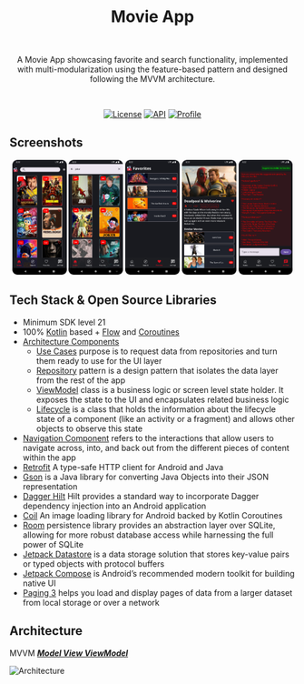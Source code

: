 <h1 align="center">Movie App</h1>
</br>
<p align="center">
  A Movie App showcasing favorite and search functionality, implemented with multi-modularization using the feature-based pattern and designed following the MVVM architecture.
</p>
</br>

<p align="center">
  <a href="https://opensource.org/licenses/Apache-2.0"><img alt="License" src="https://img.shields.io/badge/License-Apache%202.0-blue.svg"/></a>
  <a href="https://android-arsenal.com/api?level=21"><img alt="API" src="https://img.shields.io/badge/API-21%2B-brightgreen.svg?style=flat"/></a>
  <a href="https://github.com/emrekizil"><img alt="Profile" src="https://img.shields.io/badge/github-emrekizil-red"/></a> 
</p>

## Screenshots
<p align="center">
<img src="/previews/home.png" width="19%"/>
<img src="/previews/search.png" width="19%"/>
<img src="/previews/favorite.png" width="19%"/>
<img src="/previews/detail.png" width="19%"/>
<img src="/previews/chat.png" width="19%"/>
</p>

## Tech Stack & Open Source Libraries
- Minimum SDK level 21
- 100% [Kotlin](https://kotlinlang.org/)  based + [Flow](https://developer.android.com/kotlin/flow) and [Coroutines](https://developer.android.com/kotlin/coroutines)
- [Architecture Components](https://developer.android.com/topic/libraries/architecture)
  - [Use Cases](https://developer.android.com/topic/architecture/domain-layer) purpose is to request data from repositories and turn them ready to use for the UI layer
  - [Repository](https://developer.android.com/topic/architecture/data-layer) pattern is a design pattern that isolates the data layer from the rest of the app
  - [ViewModel](https://developer.android.com/topic/libraries/architecture/viewmodel) class is a business logic or screen level state holder. It exposes the state to the UI and encapsulates related business logic
  - [Lifecycle](https://developer.android.com/topic/libraries/architecture/lifecycle) is a class that holds the information about the lifecycle state of a component (like an activity or a fragment) and allows other objects to observe this state
- [Navigation Component](https://developer.android.com/guide/navigation) refers to the interactions that allow users to navigate across, into, and back out from the different pieces of content within the app
- [Retrofit](https://square.github.io/retrofit/) A type-safe HTTP client for Android and Java
- [Gson](https://github.com/google/gson) is a Java library for converting Java Objects into their JSON representation
- [Dagger Hilt](https://dagger.dev/hilt/) Hilt provides a standard way to incorporate Dagger dependency injection into an Android application
- [Coil](https://coil-kt.github.io/coil/) An image loading library for Android backed by Kotlin Coroutines
- [Room](https://developer.android.com/training/data-storage/room) persistence library provides an abstraction layer over SQLite, allowing for more robust database access while harnessing the full power of SQLite
- [Jetpack Datastore](https://developer.android.com/topic/libraries/architecture/datastore) is a data storage solution that stores key-value pairs or typed objects with protocol buffers
- [Jetpack Compose](https://developer.android.com/compose) is Android’s recommended modern toolkit for building native UI
- [Paging 3](https://developer.android.com/topic/libraries/architecture/paging/v3-overview) helps you load and display pages of data from a larger dataset from local storage or over a network

## Architecture
MVVM [***Model View ViewModel***](https://developer.android.com/topic/architecture#recommended-app-arch)

![Architecture](https://user-images.githubusercontent.com/21035435/69536839-9f4c8e80-0fa0-11ea-85ee-d7823e5a46b0.png)
